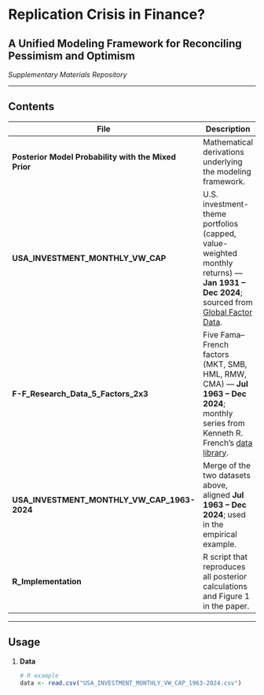 # Replication Crisis in Finance?  
## A Unified Modeling Framework for Reconciling Pessimism and Optimism  
*Supplementary Materials Repository*

---

## Contents

| File | Description |
|------|-------------|
| **Posterior Model Probability with the Mixed Prior** | Mathematical derivations underlying the modeling framework. |
| **USA_INVESTMENT_MONTHLY_VW_CAP** | U.S. investment-theme portfolios (capped, value-weighted monthly returns) — **Jan 1931 – Dec 2024**; sourced from <a href="https://jkpfactors.com/factor-returns" target="_blank">Global Factor Data</a>. |
| **F-F_Research_Data_5_Factors_2x3** | Five Fama–French factors (MKT, SMB, HML, RMW, CMA) — **Jul 1963 – Dec 2024**; monthly series from Kenneth R. French’s <a href="https://mba.tuck.dartmouth.edu/pages/faculty/ken.french/data_library.html" target="_blank">data library</a>. |
| **USA_INVESTMENT_MONTHLY_VW_CAP_1963-2024** | Merge of the two datasets above, aligned **Jul 1963 – Dec 2024**; used in the empirical example. |
| **R_Implementation** | R script that reproduces all posterior calculations and Figure 1 in the paper. |

---

## Usage

1. **Data**  
   ```r
   # R example
   data <- read.csv("USA_INVESTMENT_MONTHLY_VW_CAP_1963-2024.csv")
